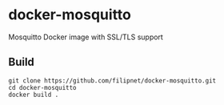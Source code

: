 # docker-mosquitto
Mosquitto Docker image with SSL/TLS support

## Build
``` 
git clone https://github.com/filipnet/docker-mosquitto.git
cd docker-mosquitto
docker build .
```
